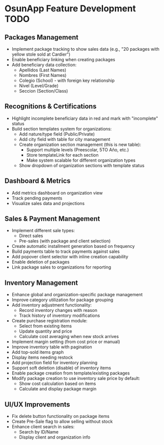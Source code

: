# OsunApp Feature Development TODO

## Packages Management
- Implement package tracking to show sales data (e.g., "20 packages with yellow stole sold at Cardier")
- Enable beneficiary linking when creating packages
- Add beneficiary data collection:
  - Apellidos (Last Names)
  - Nombres (First Names)
  - Colegio (School) - with foreign key relationship
  - Nivel (Level/Grade)
  - Seccion (Section/Class)

## Recognitions & Certifications
- Highlight incomplete beneficiary data in red and mark with "incomplete" status
- Build section templates system for organizations:
  - Add nature/type field (Public/Private)
  - Add city field with table for city management
  - Create organization section management (this is new table):
    - Support multiple levels (Preescolar, 5TO Año, etc.)
    - Store templateLink for each section
    - Make system scalable for different organization types
  - Show dropdown of organization sections with template status

## Dashboard & Metrics
- Add metrics dashboard on organization view
- Track pending payments
- Visualize sales data and projections

## Sales & Payment Management
- Implement different sale types:
  - Direct sales
  - Pre-sales (with package and client selection)
- Create automatic installment generation based on frequency
- Build payments table to track payments against sales
- Add popover client selector with inline creation capability
- Enable deletion of packages
- Link package sales to organizations for reporting

## Inventory Management
- Enhance global and organization-specific package management
- Improve category utilization for package grouping
- Add inventory adjustment functionality:
  - Record inventory changes with reason
  - Track history of inventory modifications
- Create purchase registration module:
  - Select from existing items
  - Update quantity and price
  - Calculate cost averaging when new stock arrives
- Implement margin setting (from cost price or manual)
- Improve inventory table with pagination
- Add top-sold items graph
- Display items needing restock
- Add projection field for inventory planning
- Support soft deletion (disable) of inventory items
- Enable package creation from template/existing packages
- Modify package creation to use inventory sale price by default:
  - Show cost calculation based on items
  - Calculate and display package margin

## UI/UX Improvements
- Fix delete button functionality on package items
- Create Pre-Sale flag to allow selling without stock
- Enhance client search in sales:
  - Search by ID/Name
  - Display client and organization info
